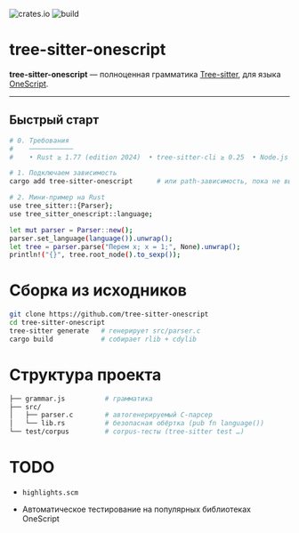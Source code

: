 ![crates.io](https://img.shields.io/crates/v/tree-sitter-onescript?label=crates.io)
![build](https://github.com/1c-syntax/tree-sitter-onescript/actions/workflows/ci.yml/badge.svg)

# tree-sitter-onescript

**tree-sitter-onescript** — полноценная грамматика [Tree-sitter](https://tree-sitter.github.io/), для языка [OneScript](https://github.com/EvilBeaver/OneScript).

---

## Быстрый старт

```bash
# 0. Требования
#    ───────────
#    • Rust ≥ 1.77 (edition 2024)  • tree-sitter-cli ≥ 0.25  • Node.js — по желанию

# 1. Подключаем зависимость
cargo add tree-sitter-onescript      # или path-зависимость, пока не выложено на crates.io

# 2. Мини-пример на Rust
use tree_sitter::{Parser};
use tree_sitter_onescript::language;

let mut parser = Parser::new();
parser.set_language(language()).unwrap();
let tree = parser.parse("Перем x; x = 1;", None).unwrap();
println!("{}", tree.root_node().to_sexp());
```

# Сборка из исходников

```bash
git clone https://github.com/tree-sitter-onescript
cd tree-sitter-onescript
tree-sitter generate   # генерирует src/parser.c
cargo build            # собирает rlib + cdylib

```

# Структура проекта

```bash
├── grammar.js          # грамматика
├── src/
│   ├── parser.c        # автогенерируемый C-парсер
│   └── lib.rs          # безопасная обёртка (pub fn language())
└── test/corpus         # corpus-тесты (tree-sitter test …)

```

# TODO

* `highlights.scm`

* Автоматическое тестирование на популярных библиотеках OneScript